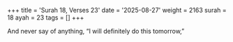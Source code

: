 +++
title = 'Surah 18, Verses 23'
date = '2025-08-27'
weight = 2163
surah = 18
ayah = 23
tags = []
+++

And never say of anything, “I will definitely do this tomorrow,”